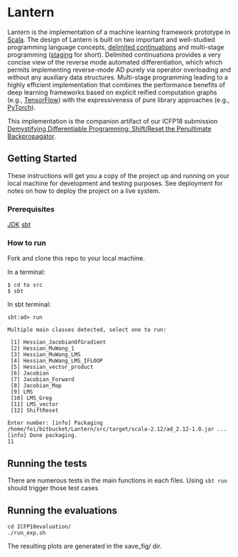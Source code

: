 # Lantern

Lantern is the implementation of a machine learning framework prototype in [Scala](http://scala-lang.org/). The design of Lantern is built on two important and well-studied programming language concepts, [delimited continuations](http://web.cecs.pdx.edu/~apt/icfp09_accepted_papers/113.html) and multi-stage programming ([staging](https://scala-lms.github.io/) for short). Delimited continuations provides a very concise view of the reverse mode automated differentiation, which which permits implementing reverse-mode AD purely via operator overloading and without any auxiliary data structures. Multi-stage programming leading to a highly efficient implementation that combines the performance benefits of deep learning frameworks based on explicit reified computation graphs (e.g., [TensorFlow](https://www.tensorflow.org/)) with the expressiveness of pure library approaches (e.g., [PyTorch](http://pytorch.org/)).

This implementation is the companion artifact of our ICFP18 submission [Demystifying Differentiable Programming: Shift/Reset the Penultimate Backpropagator](https://arxiv.org). 

## Getting Started

These instructions will get you a copy of the project up and running on your local machine for development and testing purposes. See deployment for notes on how to deploy the project on a live system.

### Prerequisites

[JDK](http://www.oracle.com/technetwork/java/javase/downloads/index.html)
[sbt](https://www.scala-sbt.org/1.0/docs/)

### How to run

Fork and clone this repo to your local machine.

In a terminal:

```
$ cd to src
$ sbt 
```

In sbt terminal:

```
sbt:ad> run

Multiple main classes detected, select one to run:

 [1] Hessian_JacobianOfGradient
 [2] Hessian_MuWang_1
 [3] Hessian_MuWang_LMS
 [4] Hessian_MuWang_LMS_IFLOOP
 [5] Hessian_vector_product
 [6] Jacobian
 [7] Jacobian_Forward
 [8] Jacobian_Map
 [9] LMS
 [10] LMS_Greg
 [11] LMS_vector
 [12] ShiftReset

Enter number: [info] Packaging /home/fei/bitbucket/Lantern/src/target/scala-2.12/ad_2.12-1.0.jar ...
[info] Done packaging.
11
```


## Running the tests

There are numerous tests in the main functions in each files. Using ``sbt run`` should trigger those test cases

## Running the evaluations

```
cd ICFP18evaluation/
./run_exp.sh
```
The resulting plots are generated in the save_fig/ dir.
